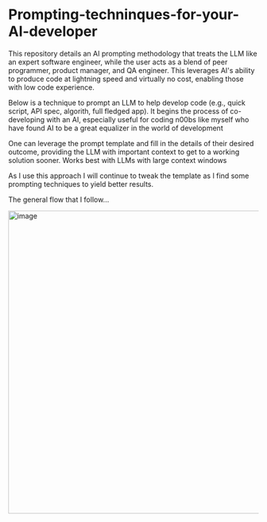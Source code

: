 # Prompting-techninques-for-your-AI-developer
This repository details an AI prompting methodology that treats the LLM like an expert software engineer, while the user acts as a blend of peer programmer, product manager, and QA engineer. This leverages AI's ability to produce code at lightning speed and virtually no cost, enabling those with low code experience.

Below is a technique to prompt an LLM to help develop code (e.g., quick script, API spec, algorith, full fledged app). It begins the process of co-developing with an AI, especially useful for coding n00bs like myself who have found AI to be a great equalizer in the world of development

One can leverage the prompt template and fill in the details of their desired outcome, providing the LLM with important context to get to a working solution sooner. Works best with LLMs with large context windows

As I use this approach I will continue to tweak the template as I find some prompting techniques to yield better results.

The general flow that I follow...

<img width="610" alt="image" src="https://github.com/user-attachments/assets/37093e7e-a624-40b2-8790-111a03636756">

